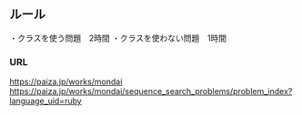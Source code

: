 ## ルール  
・クラスを使う問題　2時間
・クラスを使わない問題　1時間

### URL
https://paiza.jp/works/mondai  
https://paiza.jp/works/mondai/sequence_search_problems/problem_index?language_uid=ruby  


